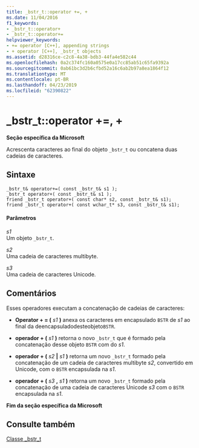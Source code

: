 ```yaml
---
title: _bstr_t::operator +=, +
ms.date: 11/04/2016
f1_keywords:
- _bstr_t::operator+
- _bstr_t::operator+=
helpviewer_keywords:
- += operator [C++], appending strings
- + operator [C++], _bstr_t objects
ms.assetid: d28316ce-c2c8-4a38-bdb3-44fa4e582c44
ms.openlocfilehash: 0a2c374fc160a0575e0a17cc85ab51c65fa9392a
ms.sourcegitcommit: 0ab61bc3d2b6cfbd52a16c6ab2b97a8ea1864f12
ms.translationtype: MT
ms.contentlocale: pt-BR
ms.lasthandoff: 04/23/2019
ms.locfileid: "62390822"
---
```

# <a name="bstrtoperator--"></a>_bstr_t::operator +=, +

**Seção específica da Microsoft**

Acrescenta caracteres ao final do objeto `_bstr_t` ou concatena duas cadeias de caracteres.

## <a name="syntax"></a>Sintaxe

```
_bstr_t& operator+=( const _bstr_t& s1 );
_bstr_t operator+( const _bstr_t& s1 );
friend _bstr_t operator+( const char* s2, const _bstr_t& s1);
friend _bstr_t operator+( const wchar_t* s3, const _bstr_t& s1);
```

#### <a name="parameters"></a>Parâmetros

*s1*<br/>
Um objeto `_bstr_t`.

*s2*<br/>
Uma cadeia de caracteres multibyte.

*s3*<br/>
Uma cadeia de caracteres Unicode.

## <a name="remarks"></a>Comentários

Esses operadores executam a concatenação de cadeias de caracteres:

- **Operator + = (** *s1* **)** anexa os caracteres em encapsulado `BSTR` de *s1* ao final da deencapsuladodesteobjeto`BSTR`.

- **operador + (** *s1* **)** retorna o novo `_bstr_t` que é formado pela concatenação desse objeto `BSTR` com do *s1*.

- **operador + (** *s2* **&#124;** *s1* **)** retorna um novo `_bstr_t` formado pela concatenação de um cadeia de caracteres multibyte *s2*, convertido em Unicode, com o `BSTR` encapsulada na *s1*.

- **operador + (** *s3* **,** *s1* **)** retorna um novo `_bstr_t` formado pela concatenação de uma cadeia de caracteres Unicode *s3* com o `BSTR` encapsulada na *s1*.

**Fim da seção específica da Microsoft**

## <a name="see-also"></a>Consulte também

[Classe _bstr_t](../cpp/bstr-t-class.md)